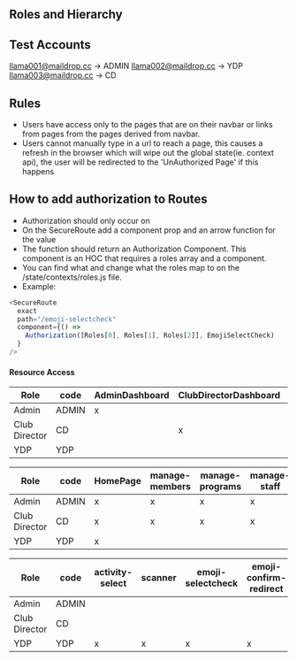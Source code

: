 ## Roles and Hierarchy

## Test Accounts

llama001@maildrop.cc -> ADMIN
llama002@maildrop.cc -> YDP
llama003@maildrop.cc -> CD

## Rules

- Users have access only to the pages that are on their navbar or links from pages from the pages derived from navbar.
- Users cannot manually type in a url to reach a page, this causes a refresh in the browser which will wipe out the global state(ie. context api), the user will be redirected to the 'UnAuthorized Page' if this happens

## How to add authorization to Routes

- Authorization should only occur on <SecureRoute>
- On the SecureRoute add a component prop and an arrow function for the value
- The function should return an Authorization Component. This component is an HOC that requires a roles array and a component.
- You can find what and change what the roles map to on the /state/contexts/roles.js file.
- Example:

```js
<SecureRoute
  exact
  path="/emoji-selectcheck"
  component={() =>
    Authorization([Roles[0], Roles[1], Roles[2]], EmojiSelectCheck)
  }
/>
```

#### Resource Access

| Role          | code  | AdminDashboard | ClubDirectorDashboard | YDPDashboard |
| ------------- | ----- | -------------- | --------------------- | ------------ |
| Admin         | ADMIN | x              |                       |              |
| Club Director | CD    |                | x                     |              |
| YDP           | YDP   |                |                       | x            |

| Role          | code  | HomePage | manage-members | manage-programs | manage-staff | manage-clubs |
| ------------- | ----- | -------- | -------------- | --------------- | ------------ | ------------ |
| Admin         | ADMIN | x        | x              | x               | x            | x            |
| Club Director | CD    | x        | x              | x               | x            | x            |
| YDP           | YDP   | x        |                |                 |              |              |

| Role          | code  | activity-select | scanner | emoji-selectcheck | emoji-confirm-redirect |
| ------------- | ----- | --------------- | ------- | ----------------- | ---------------------- |
| Admin         | ADMIN |                 |         |                   |                        |
| Club Director | CD    |                 |         |                   |                        |
| YDP           | YDP   | x               | x       | x                 | x                      |

